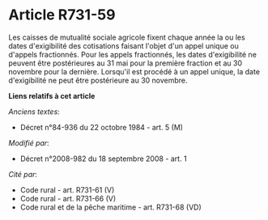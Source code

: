 # Article R731-59

Les caisses de mutualité sociale agricole fixent chaque année la ou les dates d'exigibilité des cotisations faisant l'objet
d'un appel unique ou d'appels fractionnés. Pour les appels fractionnés, les dates d'exigibilité ne peuvent être postérieures
au 31 mai pour la première fraction et au 30 novembre pour la dernière. Lorsqu'il est procédé à un appel unique, la date
d'exigibilité ne peut être postérieure au 30 novembre.

**Liens relatifs à cet article**

_Anciens textes_:

  - Décret n°84-936 du 22 octobre 1984 - art. 5 (M)

_Modifié par_:

  - Décret n°2008-982 du 18 septembre 2008 - art. 1

_Cité par_:

  - Code rural - art. R731-61 (V)
  - Code rural - art. R731-66 (V)
  - Code rural et de la pêche maritime - art. R731-68 (VD)
